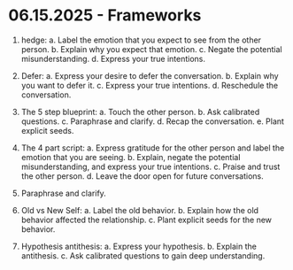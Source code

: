 # 06.15.2025 - Frameworks

1. hedge:
a. Label the emotion that you expect to see from the other person.
b. Explain why you expect that emotion.
c. Negate the potential misunderstanding.
d. Express your true intentions.

2. Defer:
a. Express your desire to defer the conversation.
b. Explain why you want to defer it.
c. Express your true intentions.
d. Reschedule the conversation.

3. The 5 step blueprint:
a. Touch the other person.
b. Ask calibrated questions.
c. Paraphrase and clarify.
d. Recap the conversation.
e. Plant explicit seeds.

4. The 4 part script:
a. Express gratitude for the other person and label the emotion that you are seeing.
b. Explain, negate the potential misunderstanding, and express your true intentions.
c. Praise and trust the other person.
d. Leave the door open for future conversations.

5. Paraphrase and clarify.

6. Old vs New Self:
a. Label the old behavior.
b. Explain how the old behavior affected the relationship.
c. Plant explicit seeds for the new behavior.

7. Hypothesis antithesis:
a. Express your hypothesis.
b. Explain the antithesis.
c. Ask calibrated questions to gain deep understanding.
